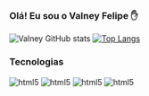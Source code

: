 ### Olá! Eu sou o Valney Felipe ✋

![Valney GitHub stats](https://github-readme-stats.vercel.app/api?username=ValneyFelipe&show_icons=true&theme=github_dark)
[![Top Langs](https://github-readme-stats.vercel.app/api/top-langs/?username=ValneyFelipe&layout=compact)](https://github.com/ValneyFelipe/github-readme-stats)

### Tecnologias 

<div style="display: inline_block">
    <img align="center" alt="html5" src="https://img.shields.io/badge/HTML5-E34F26?style=for-the-badge&logo=html5&logoColor=white">
    <img align="center" alt="html5" src="https://img.shields.io/badge/CSS3-1572B6?style=for-the-badge&logo=css3&logoColor=white">
    <img align="center" alt="html5" src="https://img.shields.io/badge/JavaScript-F7DF1E?style=for-the-badge&logo=javascript&logoColor=black">
    <img align="center" alt="html5" src="https://img.shields.io/badge/Python-14354C?style=for-the-badge&logo=python&logoColor=white">
</div><br/>
